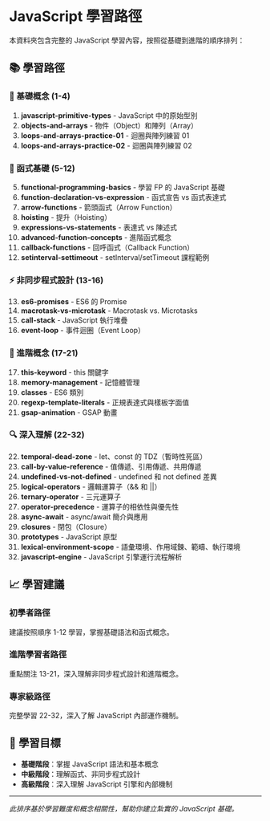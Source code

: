 # JavaScript 學習路徑

本資料夾包含完整的 JavaScript 學習內容，按照從基礎到進階的順序排列：

## 📚 學習路徑

### 🌟 基礎概念 (1-4)

1. **javascript-primitive-types** - JavaScript 中的原始型別
2. **objects-and-arrays** - 物件（Object）和陣列（Array）
3. **loops-and-arrays-practice-01** - 迴圈與陣列練習 01
4. **loops-and-arrays-practice-02** - 迴圈與陣列練習 02

### 🔧 函式基礎 (5-12)

5. **functional-programming-basics** - 學習 FP 的 JavaScript 基礎
6. **function-declaration-vs-expression** - 函式宣告 vs 函式表達式
7. **arrow-functions** - 箭頭函式（Arrow Function）
8. **hoisting** - 提升（Hoisting）
9. **expressions-vs-statements** - 表達式 vs 陳述式
10. **advanced-function-concepts** - 進階函式概念
11. **callback-functions** - 回呼函式（Callback Function）
12. **setinterval-settimeout** - setInterval/setTimeout 課程範例

### ⚡ 非同步程式設計 (13-16)

13. **es6-promises** - ES6 的 Promise
14. **macrotask-vs-microtask** - Macrotask vs. Microtasks
15. **call-stack** - JavaScript 執行堆疊
16. **event-loop** - 事件迴圈（Event Loop）

### 🧠 進階概念 (17-21)

17. **this-keyword** - this 關鍵字
18. **memory-management** - 記憶體管理
19. **classes** - ES6 類別
20. **regexp-template-literals** - 正規表達式與樣板字面值
21. **gsap-animation** - GSAP 動畫

### 🔍 深入理解 (22-32)

22. **temporal-dead-zone** - let、const 的 TDZ（暫時性死區）
23. **call-by-value-reference** - 值傳遞、引用傳遞、共用傳遞
24. **undefined-vs-not-defined** - undefined 和 not defined 差異
25. **logical-operators** - 邏輯運算子（&& 和 ||）
26. **ternary-operator** - 三元運算子
27. **operator-precedence** - 運算子的相依性與優先性
28. **async-await** - async/await 簡介與應用
29. **closures** - 閉包（Closure）
30. **prototypes** - JavaScript 原型
31. **lexical-environment-scope** - 語彙環境、作用域鍊、範疇、執行環境
32. **javascript-engine** - JavaScript 引擎運行流程解析

## 📈 學習建議

### 初學者路徑

建議按照順序 1-12 學習，掌握基礎語法和函式概念。

### 進階學習者路徑

重點關注 13-21，深入理解非同步程式設計和進階概念。

### 專家級路徑

完整學習 22-32，深入了解 JavaScript 內部運作機制。

## 🎯 學習目標

- **基礎階段**：掌握 JavaScript 語法和基本概念
- **中級階段**：理解函式、非同步程式設計
- **高級階段**：深入理解 JavaScript 引擎和內部機制

---

_此排序基於學習難度和概念相關性，幫助你建立紮實的 JavaScript 基礎。_
